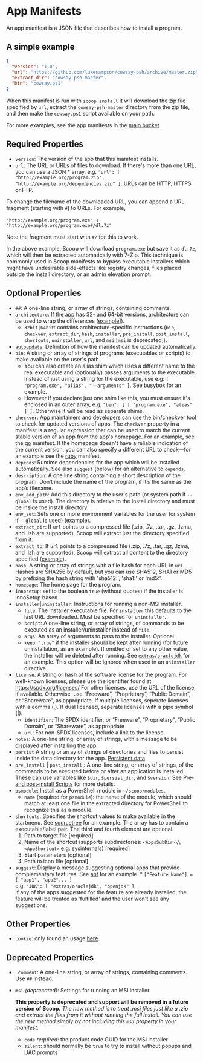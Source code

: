 # App Manifests

An app manifest is a JSON file that describes how to install a program.

## A simple example

```json
{
  "version": "1.0",
  "url": "https://github.com/lukesampson/cowsay-psh/archive/master.zip",
  "extract_dir": "cowsay-psh-master",
  "bin": "cowsay.ps1"
}
```

When this manifest is run with `scoop install` it will download the zip file specified by `url`, extract the `cowsay-psh-master` directory from the zip file, and then make the `cowsay.ps1` script available on your path.

For more examples, see the app manifests in the [main bucket](https://github.com/ScoopInstaller/Main/tree/master/bucket).

## Required Properties

- `version`: The version of the app that this manifest installs.
- `url`: The URL or URLs of files to download. If there's more than one URL, you can use a JSON \* array, e.g. `"url": [ "http://example.org/program.zip", "http://example.org/dependencies.zip" ]`. URLs can be HTTP, HTTPS or FTP.

To change the filename of the downloaded URL, you can append a URL fragment (starting with `#`) to URLs. For example,

`"http://example.org/program.exe"` -> `"http://example.org/program.exe#/dl.7z"`

Note the fragment must start with `#/` for this to work.

In the above example, Scoop will download `program.exe` but save it as `dl.7z`, which will then be extracted automatically with 7-Zip. This technique is commonly used in Scoop manifests to bypass executable installers which might have undesirable side-effects like registry changes, files placed outside the install directory, or an admin elevation prompt.

## Optional Properties

- `##`: A one-line string, or array of strings, containing comments.
- `architecture`: If the app has 32- and 64-bit versions, architecture can be used to wrap the differences ([example](https://github.com/ScoopInstaller/Main/blob/master/bucket/7zip.json)]).
  - `32bit|64bit`: contains architecture-specific instructions (`bin`, `checkver`, `extract_dir`, `hash`, `installer`, `pre_install`, `post_install`, `shortcuts`, `uninstaller`, `url`, and `msi` [`msi` is deprecated]).
- [`autoupdate`](App-Manifest-Autoupdate.md#add-autoupdate-to-a-manifest): Definition of how the manifest can be updated automatically.
- `bin`: A string or array of strings of programs (executables or scripts) to make available on the user's path.
  - You can also create an alias shim which uses a different name to the real executable and (optionally) passes arguments to the executable. Instead of just using a string for the executable, use e.g: `[ "program.exe", "alias", "--arguments" ]`. See [busybox](https://github.com/ScoopInstaller/Main/blob/master/bucket/busybox.json) for an example.
  - However if you declare just one shim like this, you must ensure it's enclosed in an outer array, e.g:
    `"bin": [ [ "program.exe", "alias" ] ]`. Otherwise it will be read as separate shims.
- [`checkver`](App-Manifest-Autoupdate.md#add-checkver-to-a-manifest): App maintainers and developers can use the [bin/checkver](https://github.com/lukesampson/scoop/blob/master/bin/checkver.ps1) tool to check for updated versions of apps. The `checkver` property in a manifest is a regular expression that can be used to match the current stable version of an app from the app's homepage. For an example, see the [go](https://github.com/ScoopInstaller/Main/blob/master/bucket/go.json) manifest. If the homepage doesn't have a reliable indication of the current version, you can also specify a different URL to check—for an example see the [ruby](https://github.com/ScoopInstaller/Main/blob/master/bucket/ruby.json) manifest.
- `depends`: Runtime dependencies for the app which will be installed automatically. See also `suggest` (below) for an alternative to `depends`.
- `description`: A one line string containing a short description of the program. Don’t include the name of the program, if it’s the same as the app’s filename.
- `env_add_path`: Add this directory to the user's path (or system path if `--global` is used). The directory is relative to the install directory and must be inside the install directory.
- `env_set`: Sets one or more environment variables for the user (or system if `--global` is used) ([example](https://github.com/ScoopInstaller/Main/blob/master/bucket/go.json)).
- `extract_dir`: If `url` points to a compressed file (.zip, .7z, .tar, .gz, .lzma, and .lzh are supported), Scoop will extract just the directory specified from it.
- `extract_to`: If `url` points to a compressed file (.zip, .7z, .tar, .gz, .lzma, and .lzh are supported), Scoop will extract all content to the directory specified ([example](https://github.com/lukesampson/scoop-extras/blob/master/bucket/irfanview.json)).
- `hash`: A string or array of strings with a file hash for each URL in `url`. Hashes are SHA256 by default, but you can use SHA512, SHA1 or MD5 by prefixing the hash string with 'sha512:', 'sha1:' or 'md5:'.
- `homepage`: The home page for the program.
- `innosetup`: set to the boolean `true` (without quotes) if the installer is InnoSetup based.
- `installer`|`uninstaller`: Instructions for running a non-MSI installer.
  - `file`: The installer executable file. For `installer` this defaults to the last URL downloaded. Must be specified for `uninstaller`.
  - `script`: A one-line string, or array of strings, of commands to be executed as an installer/uninstaller instead of `file`.
  - `args`: An array of arguments to pass to the installer. Optional.
  - `keep`: `"true"` if the installer should be kept after running (for future uninstallation, as an example). If omitted or set to any other value, the installer will be deleted after running. See [`extras/oraclejdk`](https://github.com/lukesampson/scoop-extras/blob/master/oraclejdk.json) for an example. This option will be ignored when used in an `uninstaller` directive.
- `license`: A string or hash of the software license for the program. For well-known licenses, please use the identifier found at https://spdx.org/licenses/ For other licenses, use the URL of the license, if available. Otherwise, use “Freeware”, “Proprietary”, “Public Domain”, or “Shareware”, as appropriate. If multiple licenses, seperate licenses with a comma (,). If dual licensed, seperate licenses with a pipe symbol (|).
  - `identifier`: The SPDX identifier, or “Freeware”, “Proprietary”, “Public Domain”, or “Shareware”, as appropriate
  - `url`: For non-SPDX licenses, include a link to the license.
- `notes`: A one-line string, or array of strings, with a message to be displayed after installing the app.
- `persist` A string or array of strings of directories and files to persist inside the data directory for the app. [Persistent data](Persistent-data.md)
- `pre_install` | `post_install` : A one-line string, or array of strings, of the commands to be executed before or after an application is installed. These can use variables like `$dir`, `$persist_dir`, and `$version`. See [Pre- and post-install Scripts](Pre--and-Post-install-scripts.md) for more details.
- `psmodule`: Install as a PowerShell module in `~/scoop/modules`.
  - `name` (required for `psmodule`): the name of the module, which should match at least one file in the extracted directory for PowerShell to recognize this as a module.
- `shortcuts`: Specifies the shortcut values to make available in the startmenu. See [sourcetree](https://github.com/lukesampson/scoop-extras/blob/master/bucket/sourcetree.json) for an example. The array has to contain a executable/label pair. The third and fourth element are optional.
  1. Path to target file [required]
  2. Name of the shortcut (supports subdirectories: `<AppsSubDir>\\<AppShortcut>` [e.g. sysinternals](https://github.com/lukesampson/scoop-extras/blob/master/bucket/sysinternals.json)) [required]
  3. Start parameters [optional]
  4. Path to icon file [optional]
- `suggest`: Display a message suggesting optional apps that provide complementary features. See [ant](https://github.com/ScoopInstaller/Main/blob/master/bucket/ant.json) for an example. \* `["Feature Name"] = [ "app1", "app2"... ]`<br>e.g. `"JDK": [ "extras/oraclejdk", "openjdk" ]`<br>
  If any of the apps suggested for the feature are already installed, the feature will be treated as 'fulfilled' and the user won't see any suggestions.

## Other Properties

- `cookie`: only found an usage [here](https://github.com/se35710/scoop-java/search?q=cookie&unscoped_q=cookie).

## Deprecated Properties

- `_comment`: A one-line string, or array of strings, containing comments. Use `##` instead.
- `msi` _(deprecated)_: Settings for running an MSI installer

  **This property is deprecated and support will be removed in a future version of Scoop.** _The new method is to treat .msi files just like a .zip and extract the files from it without running the full install. You can use the new method simply by not including this `msi` property in your manifest._

  - `code` _required_: the product code GUID for the MSI installer
  - `silent`: should normally be `true` to try to install without popups and UAC prompts
